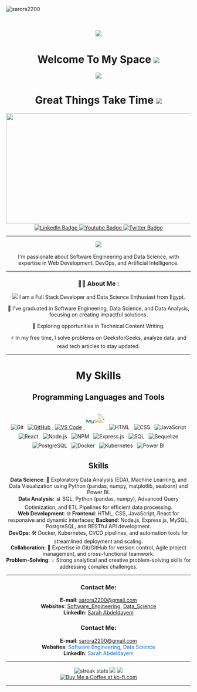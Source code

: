 <p align="left"> <img src="https://komarev.com/ghpvc/?username=sarora2200" alt="sarora2200"> </p>
<h1 align="center">
    <img src="https://readme-typing-svg.herokuapp.com/?font=Righteous&size=35&center=true&vCenter=true&width=500&height=70&duration=4000&lines=Hi+There!+👋;+I'm+Sarah+Abdeldayem!;" />
</h1>
<h1 align="center">
  Welcome To My Space
  <img src="https://media.giphy.com/media/hvRJCLFzcasrR4ia7z/giphy.gif" width="30px"/>
</h1>
<div id="header" align="center">
  <img src="https://media.giphy.com/media/hpXdHPfFI5wTABdDx9/giphy.gif" width="500"/>
</div>

<h1 align="center">
  Great Things Take Time
  <img src="https://media.giphy.com/media/ehz3LfVj7NvpY8jYUY/giphy.gif" width="30px"/>
</h1>
<div align="center">
  <img src="https://media.giphy.com/media/v1.Y2lkPTc5MGI3NjExbmQyeTVxdGxzMW1hdnF3OGZtcGh5bjVqYTU2MHl3cWtwbDA3NDlyciZlcD12MV9pbnRlcm5hbF9naWZfYnlfaWQmY3Q9Zw/L1R1tvI9svkIWwpVYr/giphy.gif" width="600" height="300"/>

<div id="badges" align="center">
  <a href="https://www.linkedin.com/in/sarah-a-abdeldayem/">
    <img src="https://img.shields.io/badge/LinkedIn-blue?style=for-the-badge&logo=linkedin&logoColor=white" alt="LinkedIn Badge"/>
  </a>
  <a href="https://www.youtube.com/@Sarah_Abdeldayem">
    <img src="https://img.shields.io/badge/YouTube-red?style=for-the-badge&logo=youtube&logoColor=white" alt="Youtube Badge"/>
  </a>
  <a href="https://twitter.com/sarahah2200">
    <img src="https://img.shields.io/badge/Twitter-blue?style=for-the-badge&logo=twitter&logoColor=white" alt="Twitter Badge"/>
  </a>
</div>

--- 

<p align="center">
    <img src="https://readme-typing-svg.herokuapp.com/?font=comfortaa&color=016EEA&size=24&center=true&vCenter=true&width=500&height=70&duration=4000&lines=Full+Stack+Software+Engineer;Data+Science+Enthusiast;Machine+Learning+Practitioner;" />
</p>

I'm passionate about Software Engineering and Data Science, with expertise in Web Development, DevOps, and Artificial Intelligence.
<br>

---
### :woman_technologist: About Me :
 <img src="https://media.giphy.com/media/WUlplcMpOCEmTGBtBW/giphy.gif" width="30"> I am a Full Stack Developer and Data Science Enthusiast from Egypt.
 
 :telescope: I’ve graduated in Software Engineering, Data Science, and Data Analysis, focusing on creating impactful solutions.

 :seedling: Exploring opportunities in Technical Content Writing.

 :zap: In my free time, I solve problems on GeeksforGeeks, analyze data, and read tech articles to stay updated.

---
# My Skills

## Programming Languages and Tools
<p align="center">
  <img src="https://cdn.jsdelivr.net/gh/devicons/devicon/icons/git/git-original.svg" alt="Git" height="40" style="margin:4px">
  <a href="https://github.com/hardope" target="_blank" rel="noreferrer">
    <img src="https://encrypted-tbn0.gstatic.com/images?q=tbn:ANd9GcSuZ3SKA8cR3JS27Y_ijrqVSHjoDKjM_bhK7Q&usqp=CAU" alt="GitHub" height="40" style="margin:4px">
  </a>
  <a href="https://code.visualstudio.com/download" target="_blank" rel="noreferrer">
    <img src="https://cdn.jsdelivr.net/gh/devicons/devicon/icons/vscode/vscode-original.svg" alt="VS Code" height="40" style="margin:4px">
  </a>
  <a href="https://www.mysql.com/" target="_blank" rel="noreferrer">
    <img src="https://raw.githubusercontent.com/devicons/devicon/master/icons/mysql/mysql-original-wordmark.svg" alt="MySQL" height="50" style="margin:4px">
  </a>
  <img src="https://user-images.githubusercontent.com/76790341/190482427-414de214-10ea-4b75-9949-9d2e51c50b09.png" alt="HTML" height="40" style="margin:4px">
  <img src="https://user-images.githubusercontent.com/76790341/190482899-5367a114-82bb-48e4-987e-d371df18d545.png" alt="CSS" height="40" style="margin:4px">
  <img src="https://user-images.githubusercontent.com/76790341/187140476-61664fc5-1562-48a3-a5a5-f2f6d8ac917f.png" alt="JavaScript" height="40" style="margin:4px">
  <img src="https://user-images.githubusercontent.com/76790341/187141646-76dd8b84-1e63-4b5e-b61d-30040f2573cb.png" alt="React" height="40" style="margin:4px">
  <img src="https://github.com/hardope/hardope/assets/76790341/6b3a8d51-5374-4adf-ac87-2f8dd704ce64" alt="Node.js" height="40" style="margin:4px">
  <img src="https://user-images.githubusercontent.com/76790341/187142840-1acfcea2-a215-4f56-b11e-216fc8aa885b.png" alt="NPM" height="40" style="margin:4px">
  <img src="https://github.com/hardope/hardope/assets/76790341/bdd1c63a-98bd-45fa-b82e-0f8c44485066" alt="Express.js" height="40" style="margin:4px">
  <img src="https://user-images.githubusercontent.com/76790341/187141391-bfad1a42-3cc2-4edd-903b-6d362ee63fc2.png" alt="SQL" height="40" style="margin:4px">
  <img src="https://user-images.githubusercontent.com/76790341/187142293-2280c369-2a56-4dcd-8547-df421d9421fe.png" alt="Sequelize" height="40" style="margin:4px">
  <img src="https://user-images.githubusercontent.com/76790341/187142409-fa9b3fc9-8e08-4870-b4d9-a630a3505339.png" alt="PostgreSQL" height="40" style="margin:4px">
  <img src="https://github.com/hardope/hardope/assets/76790341/66b41f49-af77-496f-ae72-dbd8dcbfa880" alt="Docker" height="50" style="margin:4px">
  <img src="https://github.com/hardope/hardope/assets/76790341/425bdf25-ee62-40f0-a5c9-2c917f1ee9d2" alt="Kubernetes" height="50" style="margin:4px">
  <img src="https://logos-world.net/wp-content/uploads/2022/02/Power-BI-Logo.png" alt="Power BI" height="40" style="margin:4px">
</p>

## Skills

**Data Science**: 🧠 Exploratory Data Analysis (EDA), Machine Learning, and Data Visualization using Python (pandas, numpy, matplotlib, seaborn) and Power BI.  
**Data Analysis**: 📊 SQL, Python (pandas, numpy), Advanced Query Optimization, and ETL Pipelines for efficient data processing.  
**Web Development**: 🌐 **Frontend**: HTML, CSS, JavaScript, React for responsive and dynamic interfaces; **Backend**: Node.js, Express.js, MySQL, PostgreSQL, and RESTful API development.  
**DevOps**: 🛠️ Docker, Kubernetes, CI/CD pipelines, and automation tools for streamlined deployment and scaling.  
**Collaboration**: 🤝 Expertise in Git/GitHub for version control, Agile project management, and cross-functional teamwork.  
**Problem-Solving**: 💡 Strong analytical and creative problem-solving skills for addressing complex challenges.


---

### Contact Me: <br>
**E-mail**: sarora2200@gmail.com<br>
**Websites**: <a href="https://sarora2200.github.io/SARAH.ABDELDAYEM/" target="_blank">Software_Engineering</a>, <a href="https://sarora2200.github.io/SARAH_ABDELDAYEM/" target="_blank">Data_Science</a><br>
**LinkedIn**: <a href="https://www.linkedin.com/in/sarah-a-abdeldayem/" target="_blank">Sarah Abdeldayem</a><br>

### Contact Me: <br>
**E-mail**: <a href="mailto:sarora2200@gmail.com">sarora2200@gmail.com</a><br>
**Websites**: 
<a href="https://sarora2200.github.io/SARAH.ABDELDAYEM/" target="_blank" style="text-decoration: none; color: #0073e6;">Software Engineering</a>, 
<a href="https://sarora2200.github.io/SARAH_ABDELDAYEM/" target="_blank" style="text-decoration: none; color: #0073e6;">Data Science</a><br>
**LinkedIn**: <a href="https://www.linkedin.com/in/sarah-a-abdeldayem/" target="_blank" style="text-decoration: none; color: #0073e6;">Sarah Abdeldayem</a><br>



---

<img height="200em" src="https://github-readme-streak-stats-salesp07.vercel.app/?user=sarora2200&count_private=true&theme=default&border_radius=10" alt="streak stats"/>
<img height="200em" src="https://github-profile-summary-cards.vercel.app/api/cards/repos-per-language?username=sarora2200"/>
<img height="200em" src="https://github-profile-summary-cards.vercel.app/api/cards/stats?username=sarora2200&theme=github"/>
</div>

<div align="center">
<a href='https://ko-fi.com/sarora2200' target='_blank'><img height='64' style='border:0px;height:64px;' src='https://storage.ko-fi.com/cdn/kofi1.png?v=3' border='0' alt='Buy Me a Coffee at ko-fi.com' /></a>
</div>


- ---

